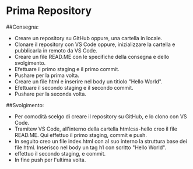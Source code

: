 Prima Repository
===
##Consegna:
- Creare un repository su GitHub oppure, una cartella in locale.
- Clonare il repository con VS Code oppure, inizializzare la cartella e pubblicarla in remoto da VS Code.
- Creare un file READ.ME con le specifiche della consegna e dello svolgimento.
- Efettuare il primo staging e il primo commit.
- Pushare per la prima volta.
- Creare un file html e inserire nel body un titiolo "Hello World".
- Efettuare il secondo staging e il secondo commit.
- Pushare per la seconda volta.

##Svolgimento:
- Per comodità scelgo di creare il repository su GitHub, e lo clono con VS Code.
- Tramitew VS Code, all'interno della cartella htmlcss-hello creo il file READ.ME.
Qui effettuo il primo staging, commit e push.
- In seguito creo un file index.html con al suo interno la struttura base dei file html. Inserisco nel body un tag h1 con scritto "Hello World".
- effettuo il secondo staging, e commit.
- In fine push per l'ultima volta.
